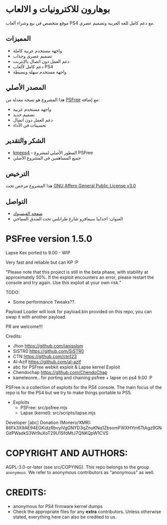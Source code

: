 # بوهارون للاكترونيات و الالعاب

موقع متخصص في بيع وشراء ألعاب PS4 مع دعم كامل للغة العربية وتصميم عصري.

## المميزات

- واجهة مستخدم عربية كاملة
- تصميم عصري وجذاب
- دعم العمل دون اتصال بالإنترنت
- دعم كامل لألعاب PS4
- واجهة مستخدم سهلة وبسيطة

## المصدر الأصلي

هذا المشروع هو نسخة معدلة من [PSFree](https://github.com/kmeps4/PSFree) مع إضافة:
- واجهة مستخدم عربية
- تصميم جديد
- دعم العمل دون اتصال
- تحسينات في الأداء

## الشكر والتقدير

- [kmeps4](https://github.com/kmeps4) - المطور الأصلي لمشروع PSFree
- جميع المساهمين في المشروع الأصلي

## الترخيص

هذا المشروع مرخص تحت [GNU Affero General Public License v3.0](LICENSE)

## التواصل

- [صفحة الفيسبوك](https://www.facebook.com/profile.php?id=100092719610618&mibextid=ZbWKwL)
- العنوان: اجدابيا سيمافرو شارع طرابلس تحت الفندق السياحي

# PSFree version 1.5.0

Lapse Kex ported to 9.00 - WIP

Very fast and reliable but can KP :P

"Please note that this project is still in the beta phase, with stability at approximately 50%. If the exploit encounters an error, please restart the console and try again. Use this exploit at your own risk."



TODO:
- Some performance Tweaks??.


Payload Loader will look for payload.bin provided on this repo, you can swap it with another payload.
  
PR are welcome!!!

Credits:
- Jhon https://github.com/janisslsm
- SiSTR0 https://github.com/SiSTR0
- CTN https://github.com/ctn123
- Al-Azif https://github.com/al-azif
- abc for PSFree webkit exploit & Lapse kernel Exploit
- Chendochap https://github.com/ChendoChap
- kameleonre.. for porting and chaining psfree + lapse on ps4 9.00 :P

PSFree is a collection of exploits for the PS4 console. The main focus of the 
repo is for the PS4 but we try to make things portable to PS5.

* Exploits
  * PSFree: src/psfree.mjs
  * Lapse (kernel): src/scripts/lapse.mjs

Developer [abc] Donation (Monero/XMR):
86Fk3X9AE94EGKidzRbvyiVgGNYD3qZnuKNq1ZbsomFWXHYm6TtAgz9GNGitPWadkS3Wr9uXoT29U1SfdMtJ7QNKQpW1CVS

# COPYRIGHT AND AUTHORS:
AGPL-3.0-or-later (see src/COPYING). This repo belongs to the group
`anonymous`. We refer to anonymous contributors as "anonymous" as well.

# CREDITS:
* anonymous for PS4 firmware kernel dumps
* Check the appropriate files for any **extra** contributors. Unless otherwise
  stated, everything here can also be credited to us.
